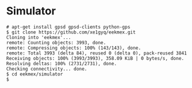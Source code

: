 # Simulator


    # apt-get install gpsd gpsd-clients python-gps
    $ git clone https://github.com/xe1gyq/eekmex.git
    Cloning into 'eekmex'...
    remote: Counting objects: 3993, done.
    remote: Compressing objects: 100% (143/143), done.
    remote: Total 3993 (delta 84), reused 0 (delta 0), pack-reused 3841
    Receiving objects: 100% (3993/3993), 358.09 KiB | 0 bytes/s, done.
    Resolving deltas: 100% (2731/2731), done.
    Checking connectivity... done.
    $ cd eekmex/simulator
    $ 
